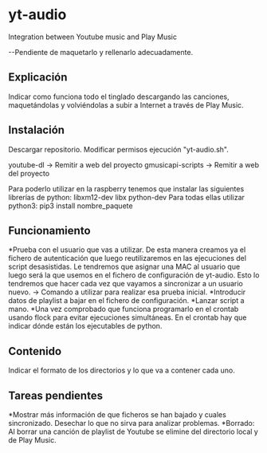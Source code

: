 # yt-audio
Integration between Youtube music and Play Music 

--Pendiente de maquetarlo y rellenarlo adecuadamente.

Explicación
-----------

Indicar como funciona todo el tinglado descargando las canciones, maquetándolas y volviéndolas a subir a Internet a través de Play Music.


Instalación
-----------

Descargar repositorio. 
Modificar permisos ejecución "yt-audio.sh".

youtube-dl -> Remitir a web del proyecto
gmusicapi-scripts -> Remitir a web del proyecto

Para poderlo utilizar en la raspberry tenemos que instalar las siguientes librerías de python:
  libxm12-dev
  libx
  python-dev
Para todas ellas utilizar python3: pip3 install nombre_paquete


Funcionamiento
--------------

*Prueba con el usuario que vas a utilizar. De esta manera creamos ya el fichero de autenticación que luego reutilizaremos en las ejecuciones del script desasistidas. Le tendremos que asignar una MAC al usuario que luego será la que usemos en el fichero de configuración de yt-audio. Esto lo tendremos que hacer cada vez que vayamos a sincronizar a un usuario nuevo. 
  -> Comando a utilizar para realizar esa prueba inicial. 
*Introducir datos de playlist a bajar en el fichero de configuración.
*Lanzar script a mano.
*Una vez comprobado que funciona programarlo en el crontab usando flock para evitar ejecuciones simultáneas. En el crontab hay que indicar dónde están los ejecutables de python.


Contenido
---------

Indicar el formato de los directorios y lo que va a contener cada uno.


Tareas pendientes
-----------------
*Mostrar más información de que ficheros se han bajado y cuales sincronizado. Desechar lo que no sirva para analizar problemas.
*Borrado: Al borrar una canción de playlist de Youtube se elimine del directorio local y de Play Music.
